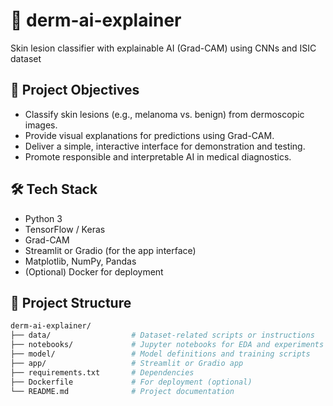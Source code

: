 # 🧠 derm-ai-explainer
Skin lesion classifier with explainable AI (Grad-CAM) using CNNs and ISIC dataset

## 🎯 Project Objectives

- Classify skin lesions (e.g., melanoma vs. benign) from dermoscopic images.
- Provide visual explanations for predictions using Grad-CAM.
- Deliver a simple, interactive interface for demonstration and testing.
- Promote responsible and interpretable AI in medical diagnostics.

## 🛠️ Tech Stack

- Python 3
- TensorFlow / Keras
- Grad-CAM
- Streamlit or Gradio (for the app interface)
- Matplotlib, NumPy, Pandas
- (Optional) Docker for deployment

## 📂 Project Structure

```bash
derm-ai-explainer/
├── data/                  # Dataset-related scripts or instructions
├── notebooks/             # Jupyter notebooks for EDA and experiments
├── model/                 # Model definitions and training scripts
├── app/                   # Streamlit or Gradio app
├── requirements.txt       # Dependencies
├── Dockerfile             # For deployment (optional)
└── README.md              # Project documentation
